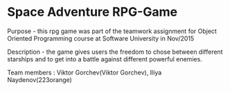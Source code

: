 # Space Adventure RPG-Game

Purpose - this rpg game was part of the teamwork assignment for Object Oriented Programming course at Software University in Nov/2015

Description - the game gives users the freedom to chose between different starships and to get into a battle against different powerful enemies.

Team members : Viktor Gorchev(Viktor Gorchev), Iliya Naydenov(223orange)


